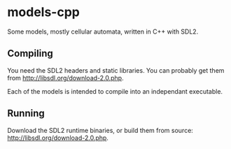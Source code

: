 
# models-cpp
Some models, mostly cellular automata, written in C++ with SDL2.

## Compiling
You need the SDL2 headers and static libraries. You can probably get them from <http://libsdl.org/download-2.0.php>.

Each of the models is intended to compile into an independant executable.

## Running
Download the SDL2 runtime binaries, or build them from source: <http://libsdl.org/download-2.0.php>.
